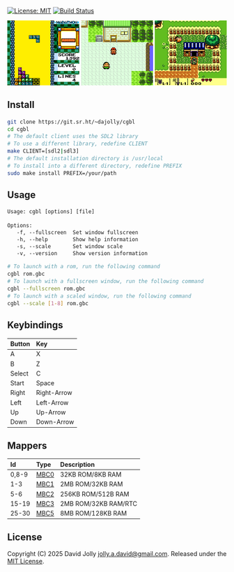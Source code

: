<!--
SPDX-FileCopyrightText: 2025 David Jolly <jolly.a.david@gmail.com>
SPDX-License-Identifier: MIT
-->

[![License: MIT](https://shields.io/badge/license-MIT-blue.svg?style=flat)](LICENSES/MIT.txt) [![Build Status](https://builds.sr.ht/~dajolly/cgbl.svg)](https://builds.sr.ht/~dajolly/cgbl?)

![CGBL](docs/cgbl.png)

## Install

```bash
git clone https://git.sr.ht/~dajolly/cgbl
cd cgbl
# The default client uses the SDL2 library
# To use a different library, redefine CLIENT
make CLIENT=[sdl2|sdl3]
# The default installation directory is /usr/local
# To install into a different directory, redefine PREFIX
sudo make install PREFIX=/your/path
```

## Usage

```
Usage: cgbl [options] [file]

Options:
   -f, --fullscreen  Set window fullscreen
   -h, --help        Show help information
   -s, --scale       Set window scale
   -v, --version     Show version information
```

```bash
# To launch with a rom, run the following command
cgbl rom.gbc
# To launch with a fullscreen window, run the following command
cgbl --fullscreen rom.gbc
# To launch with a scaled window, run the following command
cgbl --scale [1-8] rom.gbc
```

## Keybindings

|Button |Key        |
|:------|:----------|
|A      |X          |
|B      |Z          |
|Select |C          |
|Start  |Space      |
|Right  |Right-Arrow|
|Left   |Left-Arrow |
|Up     |Up-Arrow   |
|Down   |Down-Arrow |

## Mappers

|Id   |Type                                       |Description         |
|:----|:------------------------------------------|:-------------------|
|0,8-9|[MBC0](https://gbdev.io/pandocs/nombc.html)|32KB ROM/8KB RAM    |
|1-3  |[MBC1](https://gbdev.io/pandocs/MBC1.html) |2MB ROM/32KB RAM    |
|5-6  |[MBC2](https://gbdev.io/pandocs/MBC2.html) |256KB ROM/512B RAM  |
|15-19|[MBC3](https://gbdev.io/pandocs/MBC3.html) |2MB ROM/32KB RAM/RTC|
|25-30|[MBC5](https://gbdev.io/pandocs/MBC5.html) |8MB ROM/128KB RAM   |

## License

Copyright (C) 2025 David Jolly <jolly.a.david@gmail.com>. Released under the [MIT License](LICENSES/MIT.txt).
